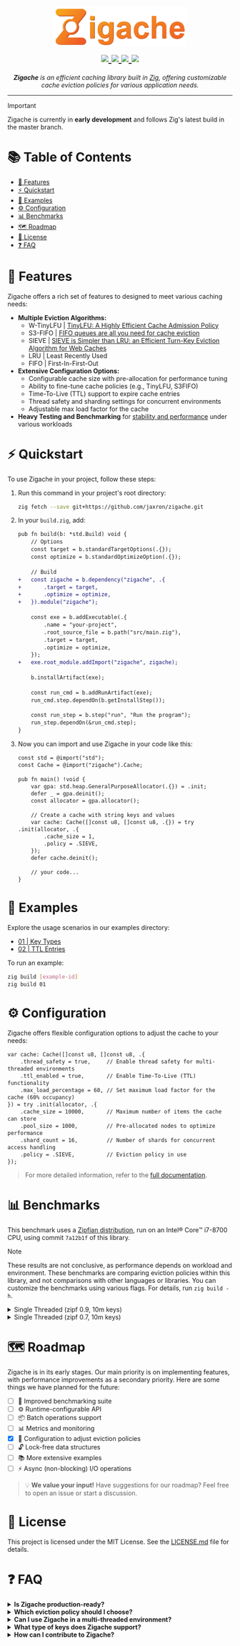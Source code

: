 <h1 align="center">
    <picture>
      <img width="300" alt="Zigache" src="./assets/images/zigache_logo.png">
    </picture>
  <br>
  <a href="https://github.com/jaxron/zigache/blob/main/LICENSE.md">
    <img src="https://img.shields.io/github/license/jaxron/zigache?style=flat-square&color=F27523">
  </a>
  <a href="https://github.com/jaxron/zigache/actions/workflows/ci.yml">
    <img src="https://img.shields.io/github/actions/workflow/status/jaxron/zigache/ci.yml?style=flat-square&color=F27523">
  </a>
  <a href="https://jaxron.me/zigache/">
    <img src="https://img.shields.io/badge/zigache-docs-00ACD7.svg?style=flat-square&color=F27523">
  </a>
  <a href="https://github.com/jaxron/zigache/issues">
    <img src="https://img.shields.io/github/issues/jaxron/zigache?style=flat-square&color=F27523">
  </a>
</h1>

<p align="center">
  <em><b>Zigache</b> is an efficient caching library built in <a href="https://ziglang.org/">Zig</a>, offering customizable cache eviction policies for various application needs.</em>
</p>

---

> [!IMPORTANT]
> Zigache is currently in **early development** and follows Zig's latest build in the master branch.

# 📚 Table of Contents

- [🚀 Features](#-features)
- [⚡️ Quickstart](#%EF%B8%8F-quickstart)
- [👀 Examples](#-examples)
- [⚙️ Configuration](#%EF%B8%8F-configuration)
- [📊 Benchmarks](#-benchmarks)
- [🗺️ Roadmap](#%EF%B8%8F-roadmap)
- [📄 License](#-license)
- [❓ FAQ](#-faq)

# 🚀 Features

Zigache offers a rich set of features to designed to meet various caching needs:

- **Multiple Eviction Algorithms:**
  - W-TinyLFU | [TinyLFU: A Highly Efficient Cache Admission Policy](https://arxiv.org/abs/1512.00727)
  - S3-FIFO | [FIFO queues are all you need for cache eviction](https://dl.acm.org/doi/10.1145/3600006.3613147)
  - SIEVE | [SIEVE is Simpler than LRU: an Efficient Turn-Key Eviction Algorithm for Web Caches](https://www.usenix.org/conference/nsdi24/presentation/zhang-yazhuo)
  - LRU | Least Recently Used
  - FIFO | First-In-First-Out
- **Extensive Configuration Options:**
  - Configurable cache size with pre-allocation for performance tuning
  - Ability to fine-tune cache policies (e.g., TinyLFU, S3FIFO)
  - Time-To-Live (TTL) support to expire cache entries
  - Thread safety and sharding settings for concurrent environments
  - Adjustable max load factor for the cache
- **Heavy Testing and Benchmarking** for [stability and performance](#-benchmarks) under various workloads

# ⚡️ Quickstart

To use Zigache in your project, follow these steps:

1. Run this command in your project's root directory:

    ```sh
    zig fetch --save git+https://github.com/jaxron/zigache.git
    ```

2. In your `build.zig`, add:

    ```diff
    pub fn build(b: *std.Build) void {
        // Options
        const target = b.standardTargetOptions(.{});
        const optimize = b.standardOptimizeOption(.{});

        // Build
    +   const zigache = b.dependency("zigache", .{
    +       .target = target,
    +       .optimize = optimize,
    +   }).module("zigache");
    
        const exe = b.addExecutable(.{
            .name = "your-project",
            .root_source_file = b.path("src/main.zig"),
            .target = target,
            .optimize = optimize,
        });
    +   exe.root_module.addImport("zigache", zigache);
 
        b.installArtifact(exe);
    
        const run_cmd = b.addRunArtifact(exe);
        run_cmd.step.dependOn(b.getInstallStep());
    
        const run_step = b.step("run", "Run the program");
        run_step.dependOn(&run_cmd.step);
    }
    ```

3. Now you can import and use Zigache in your code like this:

    ```zig
    const std = @import("std");
    const Cache = @import("zigache").Cache;
    
    pub fn main() !void {
        var gpa: std.heap.GeneralPurposeAllocator(.{}) = .init;
        defer _ = gpa.deinit();
        const allocator = gpa.allocator();
    
        // Create a cache with string keys and values
        var cache: Cache([]const u8, []const u8, .{}) = try .init(allocator, .{
            .cache_size = 1,
            .policy = .SIEVE,
        });
        defer cache.deinit();
    
        // your code...
    }
    ```

# 👀 Examples

Explore the usage scenarios in our examples directory:

- [01 | Key Types](examples/01_key_types.zig)
- [02 | TTL Entries](examples/02_ttl_entries.zig)

To run an example:

```sh
zig build [example-id]
zig build 01
```

# ⚙️ Configuration

Zigache offers flexible configuration options to adjust the cache to your needs:

```zig
var cache: Cache([]const u8, []const u8, .{
    .thread_safety = true,     // Enable thread safety for multi-threaded environments
    .ttl_enabled = true,       // Enable Time-To-Live (TTL) functionality
    .max_load_percentage = 60, // Set maximum load factor for the cache (60% occupancy)
}) = try .init(allocator, .{
    .cache_size = 10000,       // Maximum number of items the cache can store
    .pool_size = 1000,         // Pre-allocated nodes to optimize performance
    .shard_count = 16,         // Number of shards for concurrent access handling
    .policy = .SIEVE,          // Eviction policy in use
});
```

> For more detailed information, refer to the [full documentation](https://jaxron.me/zigache/).

# 📊 Benchmarks

This benchmark uses a [Zipfian distribution](https://en.wikipedia.org/wiki/Zipf%27s_law), run on an Intel® Core™ i7-8700 CPU, using commit `7a12b1f` of this library.

> [!NOTE]
> These results are not conclusive, as performance depends on workload and environment. These benchmarks are comparing eviction policies within this library, and not comparisons with other languages or libraries. You can customize the benchmarks using various flags. For details, run `zig build -h`.

<details>
<summary>Single Threaded (zipf 0.9, 10m keys)</summary>

## Benchmark Parameters

```sh
zig build bench -Doptimize=ReleaseFast
```

or

```sh
zig build bench -Doptimize=ReleaseFast -Dreplay=true -Dshards=1 -Dthreads=1 -Dauto='20:50000' -Dzipf='0.9' -Dkeys=10000000 -Dduration=10000
```

## Results

### Hit Rate (%)

<picture>
  <img alt="Zigache" src="./assets/images/benchmarks/1/hit_rate.png">
</picture>

### Average Operation Time (ns/op)

<picture>
  <img alt="Zigache" src="./assets/images/benchmarks/1/ns_op.png">
</picture>

### Operations per Second (ops/s)

<picture>
  <img alt="Zigache" src="./assets/images/benchmarks/1/ops_s.png">
</picture>

</details>

<details>
<summary>Single Threaded (zipf 0.7, 10m keys)</summary>

## Benchmark Parameters

```sh
zig build bench -Doptimize=ReleaseFast -Dzipf='0.7'
```

or

```sh
zig build bench -Doptimize=ReleaseFast -Dreplay=true -Dshards=1 -Dthreads=1 -Dauto='20:50000' -Dzipf='0.7' -Dkeys=10000000 -Dduration=10000
```

## Results

### Hit Rate (%)

<picture>
  <img alt="Zigache" src="./assets/images/benchmarks/2/hit_rate.png">
</picture>

### Average Operation Time (ns/op)

<picture>
  <img alt="Zigache" src="./assets/images/benchmarks/2/ns_op.png">
</picture>

### Operations per Second (ops/s)

<picture>
  <img alt="Zigache" src="./assets/images/benchmarks/2/ops_s.png">
</picture>

</details>

# 🗺️ Roadmap

Zigache is in its early stages. Our main priority is on implementing features, with performance improvements as a secondary priority. Here are some things we have planned for the future:

- [ ] 🧪 Improved benchmarking suite
- [ ] ⚙️ Runtime-configurable API
- [ ] 📦 Batch operations support
- [ ] 📊 Metrics and monitoring
- [X] 🔄 Configuration to adjust eviction policies
- [ ] 🔓 Lock-free data structures
- [ ] 📚 More extensive examples
- [ ] ⚡️ Async (non-blocking) I/O operations

> 💡 **We value your input!** Have suggestions for our roadmap? Feel free to open an issue or start a discussion.

# 📄 License

This project is licensed under the MIT License. See the [LICENSE.md](LICENSE.md) file for details.

# ❓ FAQ

<details>
  <summary><b>Is Zigache production-ready?</b></summary>
  <p>Zigache is currently in early development. Although it has been tested and benchmarked, it may not yet be suitable for all production environments. If you decide to use it in a production setting, please report any problems you encounter.</p>
</details>

<details>
  <summary><b>Which eviction policy should I choose?</b></summary>
  <p>It depends on your use case:
    <ul>
      <li><b>SIEVE</b>: Best for high throughput and high hit rate. (recommended)</li>
      <li><b>TinyLFU</b>: Best for customizability and high hit rate.</li>
      <li><b>S3FIFO</b>: Decent throughput with a decent hit rate.</li>
      <li><b>LRU</b>: Reliable for standard needs but falls behind compared to other options.</li>
      <li><b>FIFO</b>: High throughput, but lowest hit rates.</li>
    </ul>
  </p>
</details>

<details>
  <summary><b>Can I use Zigache in a multi-threaded environment?</b></summary>
  <p>Yes, Zigache supports thread-safe operations and sharding. Sharding reduces contention and there are plans to improve performance further in the future.</p>
</details>

<details>
  <summary><b>What type of keys does Zigache support?</b></summary>
  <p>Zigache supports most key types like strings, integers, structs, arrays, pointers, enums, and optionals. However, floats are not supported due to precision issues.</p>
</details>

<details>
  <summary><b>How can I contribute to Zigache?</b></summary>
  <p>We welcome contributions! Please follow the <a href="https://ziglang.org/documentation/master/#Style-Guide">Zig Style Guide</a> and ensure that your changes include appropriate tests.</p>
</details>
